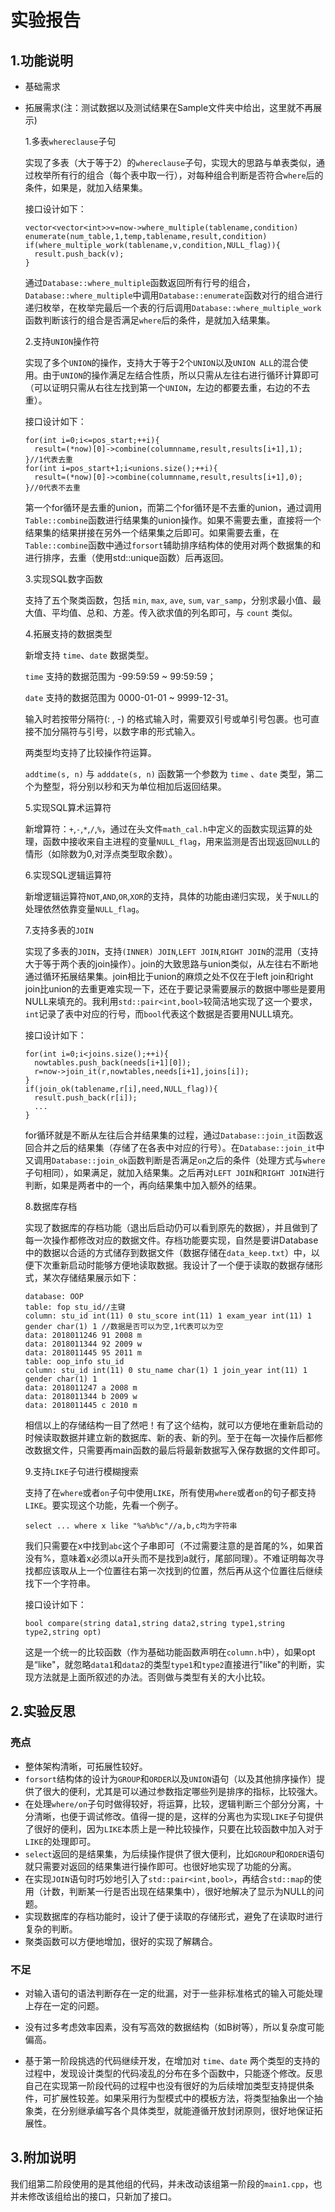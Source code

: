 # 实验报告

## 1.功能说明

* 基础需求

* 拓展需求(注：测试数据以及测试结果在Sample文件夹中给出，这里就不再展示)

  1.多表`whereclause`子句


  实现了多表（大于等于2）的`whereclause`子句，实现大的思路与单表类似，通过枚举所有行的组合（每个表中取一行），对每种组合判断是否符合`where`后的条件，如果是，就加入结果集。

  接口设计如下：

  ```
  vector<vector<int>>v=now->where_multiple(tablename,condition)
  enumerate(num_table,1,temp,tablename,result,condition)
  if(where_multiple_work(tablename,v,condition,NULL_flag)){
    result.push_back(v);
  }
  ```

  通过`Database::where_multiple`函数返回所有行号的组合，`Database::where_multiple`中调用`Database::enumerate`函数对行的组合进行递归枚举，在枚举完最后一个表的行后调用`Database::where_multiple_work`函数判断该行的组合是否满足`where`后的条件，是就加入结果集。

  

  2.支持`UNION`操作符

  实现了多个`UNION`的操作，支持大于等于2个`UNION`以及`UNION ALL`的混合使用。由于`UNION`的操作满足左结合性质，所以只需从左往右进行循环计算即可（可以证明只需从右往左找到第一个`UNION`，左边的都要去重，右边的不去重）。

  接口设计如下：

  ```
  for(int i=0;i<=pos_start;++i){
  	result=(*now)[0]->combine(columnname,result,results[i+1],1);
  }//1代表去重
  for(int i=pos_start+1;i<unions.size();++i){
  	result=(*now)[0]->combine(columnname,result,results[i+1],0);
  }//0代表不去重
  ```

  第一个for循环是去重的union，而第二个for循环是不去重的union，通过调用`Table::combine`函数进行结果集的union操作。如果不需要去重，直接将一个结果集的结果拼接在另外一个结果集之后即可。如果需要去重，在`Table::combine`函数中通过`forsort`辅助排序结构体的使用对两个数据集的和进行排序，去重（使用std::unique函数）后再返回。

  

  3.实现SQL数字函数

  支持了五个聚类函数，包括 `min`, `max`, `ave`, `sum`, `var_samp`，分别求最小值、最大值、平均值、总和、方差。传入欲求值的列名即可，与 `count` 类似。

  4.拓展支持的数据类型

  新增支持 `time`、`date` 数据类型。

  `time` 支持的数据范围为 -99:59:59 ~ 99:59:59；

  `date` 支持的数据范围为 0000-01-01 ~ 9999-12-31。

  输入时若按带分隔符(: , -) 的格式输入时，需要双引号或单引号包裹。也可直接不加分隔符与引号，以数字串的形式输入。

  两类型均支持了比较操作符运算。

  `addtime(s, n)` 与 `adddate(s, n)` 函数第一个参数为 `time` 、`date` 类型，第二个为整型，将分别以秒和天为单位相加后返回结果。

  5.实现SQL算术运算符

  新增算符：`+`,`-`,`*`,`/`,`%`，通过在头文件`math_cal.h`中定义的函数实现运算的处理，函数中接收来自主进程的变量`NULL_flag`，用来监测是否出现返回`NULL`的情形（如除数为0,对浮点类型取余数）。

  6.实现SQL逻辑运算符

  新增逻辑运算符`NOT`,`AND`,`OR`,`XOR`的支持，具体的功能由递归实现，关于`NULL`的处理依然依靠变量`NULL_flag`。

  7.支持多表的`JOIN`

  实现了多表的`JOIN`，支持`(INNER) JOIN`,`LEFT JOIN`,`RIGHT JOIN`的混用（支持大于等于两个表的join操作）。join的大致思路与union类似，从左往右不断地通过循环拓展结果集。join相比于union的麻烦之处不仅在于left join和right join比union的去重更难实现一下，还在于要记录需要展示的数据中哪些是要用NULL来填充的。我利用`std::pair<int,bool>`较简洁地实现了这一个要求，`int`记录了表中对应的行号，而`bool`代表这个数据是否要用NULL填充。

  接口设计如下：

  ```
  for(int i=0;i<joins.size();++i){
  	nowtables.push_back(needs[i+1][0]);
  	r=now->join_it(r,nowtables,needs[i+1],joins[i]);
  }
  if(join_ok(tablename,r[i],need,NULL_flag)){
  	result.push_back(r[i]);
  	...
  }
  ```

  for循环就是不断从左往后合并结果集的过程，通过`Database::join_it`函数返回合并之后的结果集（存储了在各表中对应的行号）。在`Database::join_it`中又调用`Database::join_ok`函数判断是否满足`on`之后的条件（处理方式与`where`子句相同），如果满足，就加入结果集。之后再对`LEFT JOIN`和`RIGHT JOIN`进行判断，如果是两者中的一个，再向结果集中加入额外的结果。

  

  8.数据库存档

  实现了数据库的存档功能（退出后启动仍可以看到原先的数据），并且做到了每一次操作都修改对应的数据文件。存档功能要实现，自然是要讲Database中的数据以合适的方式储存到数据文件（数据存储在`data_keep.txt`）中，以便下次重新启动时能够方便地读取数据。我设计了一个便于读取的数据存储形式，某次存储结果展示如下：

  ```
  database: OOP
  table: fop stu_id//主键
  column: stu_id int(11) 0 stu_score int(11) 1 exam_year int(11) 1 gender char(1) 1 //数据是否可以为空,1代表可以为空
  data: 2018011246 91 2008 m 
  data: 2018011344 92 2009 w 
  data: 2018011445 95 2011 m 
  table: oop_info stu_id
  column: stu_id int(11) 0 stu_name char(1) 1 join_year int(11) 1 gender char(1) 1 
  data: 2018011247 a 2008 m 
  data: 2018011344 b 2009 w 
  data: 2018011445 c 2010 m 
  ```

  相信以上的存储结构一目了然吧！有了这个结构，就可以方便地在重新启动的时候读取数据并建立新的数据库、新的表、新的列。至于在每一次操作后都修改数据文件，只需要再main函数的最后将最新数据写入保存数据的文件即可。

  

  9.支持`LIKE`子句进行模糊搜索

  支持了在`where`或者`on`子句中使用`LIKE`，所有使用`where`或者`on`的句子都支持`LIKE`。要实现这个功能，先看一个例子。

  ```
  select ... where x like "%a%b%c"//a,b,c均为字符串
  ```

  我们只需要在x中找到`abc`这个子串即可（不过需要注意的是首尾的%，如果首没有%，意味着x必须以a开头而不是找到a就行，尾部同理）。不难证明每次寻找都应该取从上一个位置往右第一次找到的位置，然后再从这个位置往后继续找下一个字符串。

  接口设计如下：

  ```
  bool compare(string data1,string data2,string type1,string type2,string opt)
  ```

  这是一个统一的比较函数（作为基础功能函数声明在`column.h`中），如果opt是“like"，就忽略`data1`和`data2`的类型`type1`和`type2`直接进行"like"的判断，实现方法就是上面所叙述的办法。否则做与类型有关的大小比较。

  

## 2.实验反思

### 亮点

* 整体架构清晰，可拓展性较好。
* `forsort`结构体的设计为`GROUP`和`ORDER`以及`UNION`语句（以及其他排序操作）提供了很大的便利，尤其是可以通过参数指定哪些列是排序的指标，比较强大。
* 在处理`where/on`子句时做得较好，将运算，比较，逻辑判断三个部分分离，十分清晰，也便于调试修改。值得一提的是，这样的分离也为实现`LIKE`子句提供了很好的便利，因为`LIKE`本质上是一种比较操作，只要在比较函数中加入对于`LIKE`的处理即可。
* `select`返回的是结果集，为后续操作提供了很大便利，比如`GROUP`和`ORDER`语句就只需要对返回的结果集进行操作即可。也很好地实现了功能的分离。
* 在实现`JOIN`语句时巧妙地引入了`std::pair<int,bool>`，再结合`std::map`的使用（计数，判断某一行是否出现在结果集中），很好地解决了显示为NULL的问题。
* 实现数据库的存档功能时，设计了便于读取的存储形式，避免了在读取时进行复杂的判断。
* 聚类函数可以方便地增加，很好的实现了解耦合。



### 不足

* 对输入语句的语法判断存在一定的纰漏，对于一些非标准格式的输入可能处理上存在一定的问题。

* 没有过多考虑效率因素，没有写高效的数据结构（如B树等），所以复杂度可能偏高。

* 基于第一阶段挑选的代码继续开发，在增加对 `time`、`date` 两个类型的支持的过程中，发现设计类型的代码凌乱的分布在多个函数中，只能逐个修改。反思自己在实现第一阶段代码的过程中也没有很好的为后续增加类型支持提供条件，可扩展性较差。如果采用行为型模式中的模板方法，将类型抽象出一个抽象类，在分别继承编写各个具体类型，就能遵循开放封闭原则，很好地保证拓展性。

  

## 3.附加说明

我们组第二阶段使用的是其他组的代码，并未改动该组第一阶段的`main1.cpp`，也并未修改该组给出的接口，只新加了接口。

